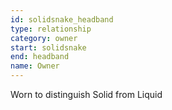 ```yaml
---
id: solidsnake_headband
type: relationship
category: owner
start: solidsnake
end: headband
name: Owner
---
```


Worn to distinguish Solid from Liquid
